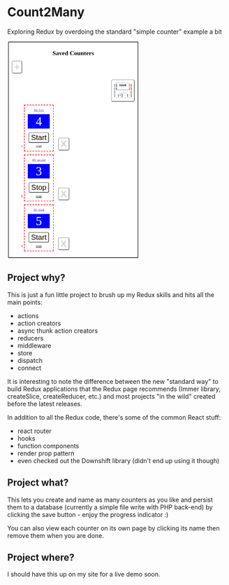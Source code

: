 # Count2Many
Exploring Redux by overdoing the standard "simple counter" example a bit

<img src="counterUI.png" alt="counterUI" width="300"/>

## Project why?
This is just a fun little project to brush up my Redux skills and hits all the main points:

- actions
- action creators
- async thunk action creators
- reducers
- middleware
- store
- dispatch
- connect

It is interesting to note the difference between the new "standard way" to build Redux applications that the Redux page recommends (Immer library, createSlice, createReducer, etc.) and most projects "in the wild" created before the latest releases.

In addition to all the Redux code, there's some of the common React stuff:

- react router
- hooks
- function components
- render prop pattern
- even checked out the Downshift library (didn't end up using it though)

## Project what?

This lets you create and name as many counters as you like and persist them to a database (currently a simple file write with PHP back-end) by clicking the save button - enjoy the progress indicator :)

You can also view each counter on its own page by clicking its name then remove them when you are done.

## Project where?

I should have this up on my site for a live demo soon.
